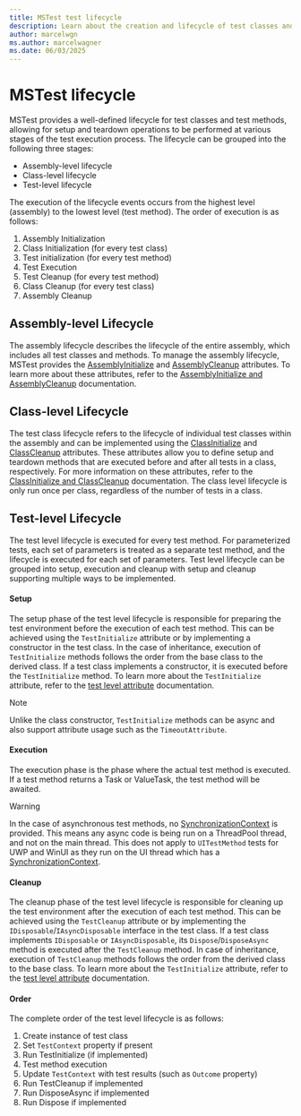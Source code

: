 ```yaml
---
title: MSTest test lifecycle
description: Learn about the creation and lifecycle of test classes and test methods in MSTest.
author: marcelwgn
ms.author: marcelwagner
ms.date: 06/03/2025
---
```


# MSTest lifecycle

MSTest provides a well-defined lifecycle for test classes and test methods, allowing for setup and teardown operations to be performed at various stages of the test execution process. The lifecycle can be grouped into the following three stages:

- Assembly-level lifecycle
- Class-level lifecycle
- Test-level lifecycle

The execution of the lifecycle events occurs from the highest level (assembly) to the lowest level (test method). The order of execution is as follows:

1. Assembly Initialization
1. Class Initialization (for every test class)
1. Test initialization (for every test method)
1. Test Execution
1. Test Cleanup (for every test method)
1. Class Cleanup (for every test class)
1. Assembly Cleanup

## Assembly-level Lifecycle

The assembly lifecycle describes the lifecycle of the entire assembly, which includes all test classes and methods.
To manage the assembly lifecycle, MSTest provides the [AssemblyInitialize](xref:Microsoft.VisualStudio.TestTools.UnitTesting.AssemblyInitializeAttribute) and [AssemblyCleanup](xref:Microsoft.VisualStudio.TestTools.UnitTesting.AssemblyCleanupAttribute) attributes.
To learn more about these attributes, refer to the [AssemblyInitialize and AssemblyCleanup](./unit-testing-mstest-writing-tests-attributes.md#assembly-level) documentation.

## Class-level Lifecycle

The test class lifecycle refers to the lifecycle of individual test classes within the assembly and can be implemented using the [ClassInitialize](xref:Microsoft.VisualStudio.TestTools.UnitTesting.ClassInitializeAttribute) and [ClassCleanup](xref:Microsoft.VisualStudio.TestTools.UnitTesting.ClassCleanupAttribute) attributes.
These attributes allow you to define setup and teardown methods that are executed before and after all tests in a class, respectively.
For more information on these attributes, refer to the [ClassInitialize and ClassCleanup](./unit-testing-mstest-writing-tests-attributes.md#class-level) documentation.
The class level lifecycle is only run once per class, regardless of the number of tests in a class.

## Test-level Lifecycle

The test level lifecycle is executed for every test method. For parameterized tests, each set of parameters is treated as a separate test method, and the lifecycle is executed for each set of parameters.
Test level lifecycle can be grouped into setup, execution and cleanup with setup and cleanup supporting multiple ways to be implemented.

#### Setup

The setup phase of the test level lifecycle is responsible for preparing the test environment before the execution of each test method. This can be achieved using the `TestInitialize` attribute or by implementing a constructor in the test class. In the case of inheritance, execution of `TestInitialize` methods follows the order from the base class to the derived class. If a test class implements a constructor, it is executed before the `TestInitialize` method. To learn more about the `TestInitialize` attribute, refer to the [test level attribute](./unit-testing-mstest-writing-tests-attributes.md#test-level) documentation.

> [!NOTE]
> Unlike the class constructor, `TestInitialize` methods can be async and also support attribute usage such as the `TimeoutAttribute`.

#### Execution

The execution phase is the phase where the actual test method is executed. If a test method returns a Task or ValueTask, the test method will be awaited.

> [!WARNING]
> In the case of asynchronous test methods, no [SynchronizationContext](xref:System.Threading.SynchronizationContext) is provided. This means any async code is being run on a ThreadPool thread, and not on the main thread. This does not apply to `UITestMethod` tests for UWP and WinUI as they run on the UI thread which has a [SynchronizationContext](xref:System.Threading.SynchronizationContext).

#### Cleanup

The cleanup phase of the test level lifecycle is responsible for cleaning up the test environment after the execution of each test method.
This can be achieved using the `TestCleanup` attribute or by implementing the `IDisposable`/`IAsyncDisposable` interface in the test class.
If a test class implements `IDisposable` or `IAsyncDisposable`, its `Dispose`/`DisposeAsync` method is executed after the `TestCleanup` method.
In case of inheritance, execution of `TestCleanup` methods follows the order from the derived class to the base class.
To learn more about the `TestInitialize` attribute, refer to the [test level attribute](./unit-testing-mstest-writing-tests-attributes.md#test-level) documentation.

#### Order

The complete order of the test level lifecycle is as follows:

1. Create instance of test class
1. Set `TestContext` property if present
1. Run TestInitialize (if implemented)
1. Test method execution
1. Update `TestContext` with test results (such as `Outcome` property)
1. Run TestCleanup if implemented
1. Run DisposeAsync if implemented
1. Run Dispose if implemented
